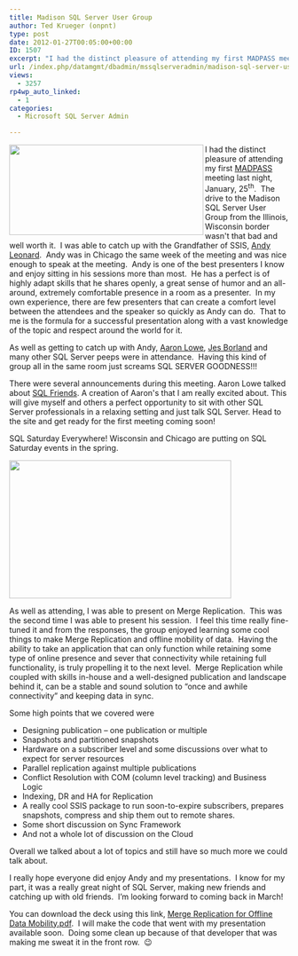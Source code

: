 ```yaml
---
title: Madison SQL Server User Group
author: Ted Krueger (onpnt)
type: post
date: 2012-01-27T00:05:00+00:00
ID: 1507
excerpt: "I had the distinct pleasure of attending my first MADPASS meeting last night, January, 25th.  The drive to the Madison SQL Server User Group from the Illinois, Wisconsin border wasn't that bad and well worth it.  I was able to catch up with the Grandfat&hellip;"
url: /index.php/datamgmt/dbadmin/mssqlserveradmin/madison-sql-server-user-group/
views:
  - 3257
rp4wp_auto_linked:
  - 1
categories:
  - Microsoft SQL Server Admin

---
```

<div class="image_block">
  <a href="/wp-content/uploads/blogs/DataMgmt/logMadPass_591x275_3.jpg?mtime=1327628879"><img alt="" src="/wp-content/uploads/blogs/DataMgmt/logMadPass_591x275_3.jpg?mtime=1327628879" width="350" height="163" align="left" /></a>
</div>

I had the distinct pleasure of attending my first [MADPASS][1] meeting last night, January, 25<sup>th</sup>.  The drive to the Madison SQL Server User Group from the Illinois, Wisconsin border wasn't that bad and well worth it.  I was able to catch up with the Grandfather of SSIS, [Andy Leonard][2].  Andy was in Chicago the same week of the meeting and was nice enough to speak at the meeting.  Andy is one of the best presenters I know and enjoy sitting in his sessions more than most.  He has a perfect is of highly adapt skills that he shares openly, a great sense of humor and an all-around, extremely comfortable presence in a room as a presenter.  In my own experience, there are few presenters that can create a comfort level between the attendees and the speaker so quickly as Andy can do.  That to me is the formula for a successful presentation along with a vast knowledge of the topic and respect around the world for it.

As well as getting to catch up with Andy, [Aaron Lowe][3], [Jes Borland][4] and many other SQL Server peeps were in attendance.  Having this kind of group all in the same room just screams SQL SERVER GOODNESS!!!

There were several announcements during this meeting. Aaron Lowe talked about [SQL Friends][5]. A creation of Aaron's that I am really excited about. This will give myself and others a perfect opportunity to sit with other SQL Server professionals in a relaxing setting and just talk SQL Server. Head to the site and get ready for the first meeting coming soon!

SQL Saturday Everywhere! Wisconsin and Chicago are putting on SQL Saturday events in the spring.

<div class="image_block">
  <a href="/wp-content/uploads/blogs/DataMgmt/-109.png?mtime=1327629592"><img alt="" src="/wp-content/uploads/blogs/DataMgmt/-109.png?mtime=1327629592" width="400" height="249" /></a>
</div>

As well as attending, I was able to present on Merge Replication.  This was the second time I was able to present his session.  I feel this time really fine-tuned it and from the responses, the group enjoyed learning some cool things to make Merge Replication and offline mobility of data.  Having the ability to take an application that can only function while retaining some type of online presence and sever that connectivity while retaining full functionality, is truly propelling it to the next level.  Merge Replication while coupled with skills in-house and a well-designed publication and landscape behind it, can be a stable and sound solution to “once and awhile connectivity” and keeping data in sync.

Some high points that we covered were

  * Designing publication – one publication or multiple
  * Snapshots and partitioned snapshots
  * Hardware on a subscriber level and some discussions over what to expect for server resources
  * Parallel replication against multiple publications
  * Conflict Resolution with COM (column level tracking) and Business Logic 
  * Indexing, DR and HA for Replication
  * A really cool SSIS package to run soon-to-expire subscribers, prepares snapshots, compress and ship them out to remote shares.
  * Some short discussion on Sync Framework
  * And not a whole lot of discussion on the Cloud

Overall we talked about a lot of topics and still have so much more we could talk about.

I really hope everyone did enjoy Andy and my presentations.  I know for my part, it was a really great night of SQL Server, making new friends and catching up with old friends.  I’m looking forward to coming back in March!

You can download the deck using this link, [Merge Replication for Offline Data Mobility.pdf][6].  I will make the code that went with my presentation available soon.  Doing some clean up because of that developer that was making me sweat it in the front row.  😉

 [1]: http://www.madpass.org/
 [2]: http://sqlblog.com/blogs/andy_leonard/
 [3]: http://www.aaronlowe.net/
 [4]: /index.php/All/?disp=authdir&author=420
 [5]: http://sqlfriends.org/
 [6]: /wp-content/uploads/blogs/DataMgmt/Merge%20Replication%20for%20Offline%20Data%20Mobility.pdf?mtime=1327628730
